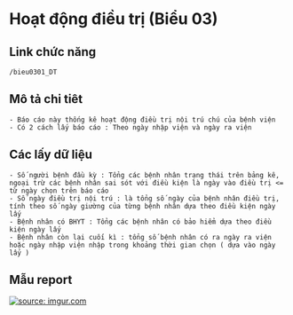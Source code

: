 ﻿#  Hoạt động điều trị (Biểu 03)

## Link chức năng

	/bieu0301_DT

## Mô tả chi tiêt

	- Báo cáo này thống kê hoạt động điều trị nội trú chú của bệnh viện
	- Có 2 cách lấy báo cáo : Theo ngày nhập viện và ngày ra viện

## Các lấy dữ liệu

	- Số người bệnh đầu kỳ : Tổng các bệnh nhân trạng thái trên bảng kê, ngoại trừ các bệnh nhân sai sót với điều kiện là ngày vào điều trị <= từ ngày chọn trên báo cáo
	- Số ngày điều trị nội trú : là tổng số ngày của bệnh nhân điều trị, tính theo số ngày giường của từng bệnh nhân dựa theo điều kiện ngày lấy  
	- Bệnh nhân có BHYT : Tổng các bệnh nhân có bảo hiểm dựa theo điều kiện ngày lấy  
	- Bệnh nhân còn lại cuối kì : tổng số bệnh nhân có ra ngày ra viện hoặc ngày nhập viện nhập trong khoảng thời gian chọn ( dựa vào ngày lấy )

## Mẫu report
<a href="https://imgur.com/gGvSexV"><img src="https://i.imgur.com/gGvSexV.png" title="source: imgur.com" /></a>


	
 
		




